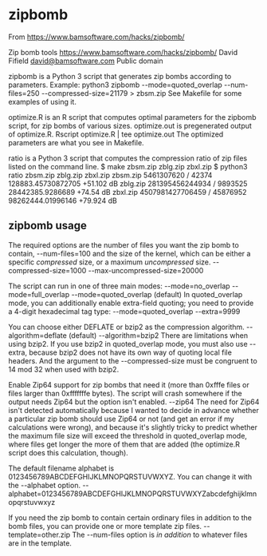 # zipbomb
From https://www.bamsoftware.com/hacks/zipbomb/


Zip bomb tools
https://www.bamsoftware.com/hacks/zipbomb/
David Fifield <david@bamsoftware.com>
Public domain


zipbomb is a Python 3 script that generates zip bombs according to
parameters. Example:
	python3 zipbomb --mode=quoted_overlap --num-files=250 --compressed-size=21179 > zbsm.zip
See Makefile for some examples of using it.

optimize.R is an R script that computes optimal parameters for the
zipbomb script, for zip bombs of various sizes. optimize.out is
pregenerated output of optimize.R.
	Rscript optimize.R | tee optimize.out
The optimized parameters are what you see in Makefile.

ratio is a Python 3 script that computes the compression ratio of zip
files listed on the command line.
	$ make zbsm.zip zblg.zip zbxl.zip
	$ python3 ratio zbsm.zip zblg.zip zbxl.zip
	zbsm.zip	5461307620 / 42374	128883.45730872705	+51.102 dB
	zblg.zip	281395456244934 / 9893525	28442385.9286689	+74.54 dB
	zbxl.zip	4507981427706459 / 45876952	98262444.01996146	+79.924 dB


## zipbomb usage

The required options are the number of files you want the zip bomb to
contain,
	--num-files=100
and the size of the kernel, which can be either a specific *compressed*
size, or a maximum *uncompressed* size.
	--compressed-size=1000
	--max-uncompressed-size=20000

The script can run in one of three main modes:
	--mode=no_overlap
	--mode=full_overlap
	--mode=quoted_overlap (default)
In quoted_overlap mode, you can additionally enable extra-field quoting;
you need to provide a 4-digit hexadecimal tag type:
	--mode=quoted_overlap --extra=9999

You can choose either DEFLATE or bzip2 as the compression algorithm.
	--algorithm=deflate (default)
	--algorithm=bzip2
There are limitations when using bzip2. If you use bzip2 in
quoted_overlap mode, you must also use --extra, because bzip2 does not
have its own way of quoting local file headers. And the argument to the
--compressed-size must be congruent to 14 mod 32 when used with bzip2.

Enable Zip64 support for zip bombs that need it (more than 0xfffe files
or files larger than 0xfffffffe bytes). The script will crash somewhere
if the output needs Zip64 but the option isn't enabled.
	--zip64
The need for Zip64 isn't detected automatically because I wanted to
decide in advance whether a particular zip bomb should use Zip64 or not
(and get an error if my calculations were wrong), and because it's
slightly tricky to predict whether the maximum file size will exceed the
threshold in quoted_overlap mode, where files get longer the more of
them that are added (the optimize.R script does this calculation,
though).

The default filename alphabet is 0123456789ABCDEFGHIJKLMNOPQRSTUVWXYZ.
You can change it with the --alphabet option.
	--alphabet=0123456789ABCDEFGHIJKLMNOPQRSTUVWXYZabcdefghijklmnopqrstuvwxyz

If you need the zip bomb to contain certain ordinary files in addition
to the bomb files, you can provide one or more template zip files.
	--template=other.zip
The --num-files option is *in addition* to whatever files are in the
template.
